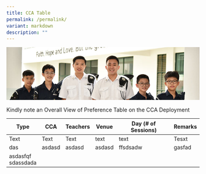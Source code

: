 ```yaml
---
title: CCA Table
permalink: /permalink/
variant: markdown
description: ""
---
```

![](/images/Website%20Banners%20Subpage/948x260%20masterhead%20-%20Co%20Curricular%20Activities4.jpg)

  Kindly note an Overall View of Preference Table on the CCA Deployment
	
	

| Type | CCA | Teachers | Venue | Day (# of Sessions) | Remarks |
| ----- | ----- | ----- | ---- | --- | --- |
| Text     | Text     | Text     | text | text |  Tesxt |<br>
|das|asdasd|asdasd|asdasd|ffsdsadw|gasfad|
|asdasfqf<br>sdassdada|

